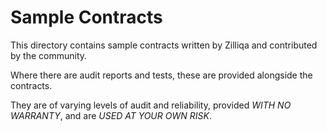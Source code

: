 # Sample Contracts

This directory contains sample contracts written by Zilliqa and contributed by the community.

Where there are audit reports and tests, these are provided alongside the contracts.

They are of varying levels of audit and reliability, provided _WITH NO WARRANTY_, and are
_USED AT YOUR OWN RISK_.
